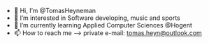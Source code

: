 - 👋 Hi, I’m @TomasHeyneman
- 👀 I’m interested in Software developing, music and sports
- 🌱 I’m currently learning Applied Computer Sciences @Hogent
- 📫 How to reach me --> private e-mail: tomas.heyn@outlook.com 

<!---
TomasHeyneman/TomasHeyneman is a ✨ special ✨ repository because its `README.md` (this file) appears on your GitHub profile.
You can click the Preview link to take a look at your changes.
--->
